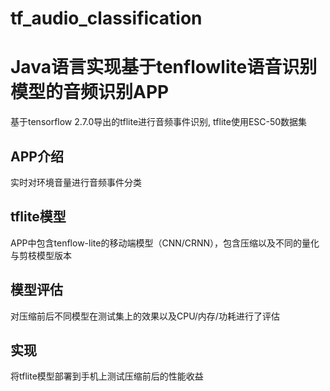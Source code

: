 # tf_audio_classification
# Java语言实现基于tenflowlite语音识别模型的音频识别APP

基于tensorflow 2.7.0导出的tflite进行音频事件识别, tflite使用ESC-50数据集

## APP介绍

实时对环境音量进行音频事件分类

## tflite模型

APP中包含tenflow-lite的移动端模型（CNN/CRNN），包含压缩以及不同的量化与剪枝模型版本

## 模型评估

对压缩前后不同模型在测试集上的效果以及CPU/内存/功耗进行了评估

## 实现

将tflite模型部署到手机上测试压缩前后的性能收益
